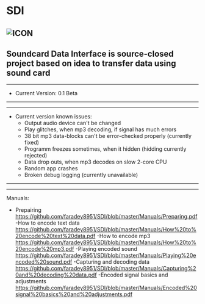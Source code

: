 # SDI 
![ICON](https://i112.fastpic.ru/big/2020/0527/15/8ee92ed9e628774e94b9de0538401315.png)
-----------------------------
Soundcard Data Interface is source-closed project based on idea to transfer data using sound card
-----------------------------

-----------------------------
* Current Version: 0.1 Beta
-----------------------------

-----------------------------
* Current version known issues:
  - Output audio device can't be
  changed
  - Play glitches, when mp3 decoding,
  if signal has much errors
  - 38 bit mp3 data-blocks can't be
  error-checked properly (currently fixed)
  - Programm freezes sometimes, when
  it hidden (hidding currently rejected)
  - Data drop outs, when mp3 decodes
  on slow 2-core CPU
  - Random app crashes
  - Broken debug logging (currently unavailable)
-----------------------------

-----------------------------
Manuals:
- Prepairing
https://github.com/faradey8951/SDI/blob/master/Manuals/Preparing.pdf
-How to encode text data
https://github.com/faradey8951/SDI/blob/master/Manuals/How%20to%20encode%20text%20data.pdf
-How to encode mp3
https://github.com/faradey8951/SDI/blob/master/Manuals/How%20to%20encode%20mp3.pdf
-Playing encoded sound
https://github.com/faradey8951/SDI/blob/master/Manuals/Playing%20encoded%20sound.pdf
-Capturing and decoding data
https://github.com/faradey8951/SDI/blob/master/Manuals/Capturing%20and%20decoding%20data.pdf
-Encoded signal basics and adjustments
https://github.com/faradey8951/SDI/blob/master/Manuals/Encoded%20signal%20basics%20and%20adjustments.pdf
